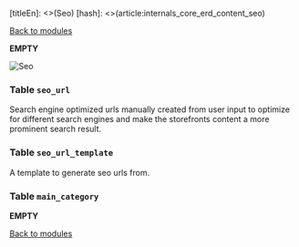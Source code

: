 [titleEn]: <>(Seo)
[hash]: <>(article:internals_core_erd_content_seo)

[Back to modules](./../10-modules.md)

__EMPTY__

![Seo](./dist/erd-shopware-core-content-seo.png)


### Table `seo_url`

Search engine optimized urls manually created from user input to optimize for different search engines and make the storefronts content a more prominent search result.


### Table `seo_url_template`

A template to generate seo urls from.


### Table `main_category`

__EMPTY__


[Back to modules](./../10-modules.md)
